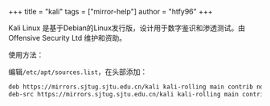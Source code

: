+++
title = "kali"
tags = ["mirror-help"]
author = "htfy96"
+++

Kali Linux 是基于Debian的Linux发行版，设计用于数字鉴识和渗透测试。由 Offensive Security Ltd 维护和资助。

使用方法：

编辑`/etc/apt/sources.list`，在头部添加：
```sh
deb https://mirrors.sjtug.sjtu.edu.cn/kali kali-rolling main contrib non-free non-free-firmware
deb-src https://mirrors.sjtug.sjtu.edu.cn/kali kali-rolling main contrib non-free non-free-firmware
```
